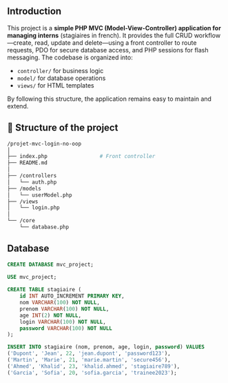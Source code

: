 ## Introduction

This project is a **simple PHP MVC (Model-View-Controller) application for managing interns** (stagiaires in french). It provides the full CRUD workflow—create, read, update and delete—using a front controller to route requests, PDO for secure database access, and PHP sessions for flash messaging. The codebase is organized into:

- `controller/` for business logic
- `model/` for database operations
- `views/` for HTML templates

By following this structure, the application remains easy to maintain and extend.

## 📁 Structure of the project

```bash
/projet-mvc-login-no-oop
│
├── index.php                 # Front controller
├── README.md            
│
├── /controllers
│   └── auth.php
├── /models
│   └── userModel.php
├── /views
│   └── login.php
│
└── /core
    └── database.php
```

## Database

```sql 
CREATE DATABASE mvc_project;
       
USE mvc_project;

CREATE TABLE stagiaire (
    id INT AUTO_INCREMENT PRIMARY KEY,
    nom VARCHAR(100) NOT NULL,
    prenom VARCHAR(100) NOT NULL,
    age INT(2) NOT NULL,
    login VARCHAR(100) NOT NULL,
    password VARCHAR(100) NOT NULL
);

INSERT INTO stagiaire (nom, prenom, age, login, password) VALUES
('Dupont', 'Jean', 22, 'jean.dupont', 'password123'),
('Martin', 'Marie', 21, 'marie.martin', 'secure456'),
('Ahmed', 'Khalid', 23, 'khalid.ahmed', 'stagiaire789'),
('Garcia', 'Sofia', 20, 'sofia.garcia', 'trainee2023');
```
